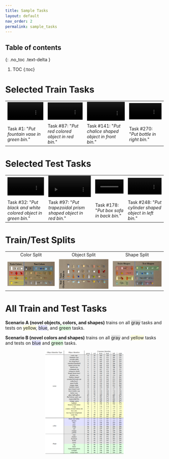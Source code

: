 ```yaml
---
title: Sample Tasks
layout: default
nav_order: 2
permalink: sample_tasks
---
```


## Table of contents
{: .no_toc .text-delta }

1. TOC
{:toc}

# Selected Train Tasks
<table style="table-layout: fixed; width: 100%;">
    <tr>
        <td><video loop=true autoplay=true width="100%" height="100%" controls><source src="https://www.cs.utexas.edu/users/ml/mturk/videos/taskid_1/concat.mp4" type="video/mp4"></video></td>
        <td><video loop=true autoplay=true width="100%" height="100%" controls><source src="https://www.cs.utexas.edu/users/ml/mturk/videos/taskid_87/concat.mp4" type="video/mp4"></video></td>
        <td><video loop=true autoplay=true width="100%" height="100%" controls><source src="https://www.cs.utexas.edu/users/ml/mturk/videos/taskid_141/concat.mp4" type="video/mp4"></video></td>
        <td><video loop=true autoplay=true width="100%" height="100%" controls><source src="https://www.cs.utexas.edu/users/ml/mturk/videos/taskid_270/concat.mp4" type="video/mp4"></video></td>
    </tr>
    <tr>
        <td>Task #1: "<i>Put fountain vase in green bin.</i>"</td>
        <td>Task #87: "<i>Put red colored object in red bin.</i>"</td>
        <td>Task #141: "<i>Put chalice shaped object in front bin.</i>"</td>
        <td>Task #270: "<i>Put bottle in right bin.</i>"</td>
    </tr>
</table>

# Selected Test Tasks
<table style="table-layout: fixed; width: 100%;">
    <tr>
        <td><video loop=true autoplay=true width="100%" height="100%" controls><source src="https://www.cs.utexas.edu/users/ml/mturk/videos/taskid_32/concat.mp4" type="video/mp4"></video></td>
        <td><video loop=true autoplay=true width="100%" height="100%" controls><source src="https://www.cs.utexas.edu/users/ml/mturk/videos/taskid_97/concat.mp4" type="video/mp4"></video></td>
        <td><video loop=true autoplay=true width="100%" height="100%" controls><source src="https://www.cs.utexas.edu/users/ml/mturk/videos/taskid_178/concat.mp4" type="video/mp4"></video></td>
        <td><video loop=true autoplay=true width="100%" height="100%" controls><source src="https://www.cs.utexas.edu/users/ml/mturk/videos/taskid_248/concat.mp4" type="video/mp4"></video></td>
    </tr>
    <tr>
        <td>Task #32: "<i>Put black and white colored object in green bin.</i>"</td>
        <td>Task #97: "<i>Put trapezoidal prism shaped object in red bin.</i>"</td>
        <td>Task #178: "<i>Put box sofa in back bin.</i>"</td>
        <td>Task #248: "<i>Put cylinder shaped object in left bin.</i>"</td>
    </tr>
</table>

# Train/Test Splits
<table style="table-layout: fixed; width: 100%;">
    <tr>
        <td><center>Color Split</center></td>
        <td><center>Object Split</center></td>
        <td><center>Shape Split</center></td>
    </tr>
    <tr>
        <td><a href="files/objects_by_color.jpg"><img src="files/objects_by_color.jpg" /></a></td>
        <td><a href="files/objects_by_name.jpg"><img src="files/objects_by_name.jpg" /></a></td>
        <td><a href="files/objects_by_shape.jpg"><img src="files/objects_by_shape.jpg" /></a></td>
    </tr>
</table>

# All Train and Test Tasks
<p><strong>Scenario A (novel objects, colors, and shapes)</strong> trains on all <span style="background-color: #E6E6E6">gray</span> tasks and tests on <span style="background-color: #FFFFE0">yellow</span>, <span style="background-color: #E0E0FF">blue</span>, and <span style="background-color: #E0FFE0">green</span> tasks.</p>
<p><strong>Scenario B (novel colors and shapes)</strong> trains on all <span style="background-color: #E6E6E6">gray</span> and <span style="background-color: #FFFFE0">yellow</span> tasks and tests on <span style="background-color: #E0E0FF">blue</span> and <span style="background-color: #E0FFE0">green</span> tasks.</p>

<center><a href="files/task_table.png"><img width="50%" src="files/task_table.png" /></a></center>